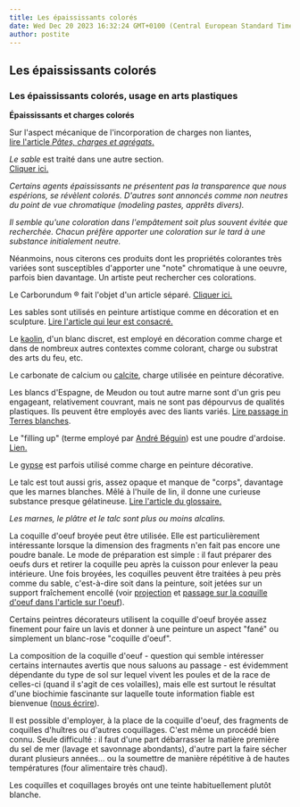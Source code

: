 ```yaml
---
title: Les épaississants colorés
date: Wed Dec 20 2023 16:32:24 GMT+0100 (Central European Standard Time)
author: postite
---
```


## Les épaississants colorés
### Les épaississants colorés, usage en arts plastiques
 **Épaississants et charges colorés**

Sur l'aspect mécanique de l'incorporation de charges non liantes,  
[lire l'article _Pâtes, charges et agrégats_.](pateschargesagreg.html)

_Le sable_ est traité dans une autre section.  
[Cliquer ici.](sable.html)

_Certains agents épaississants ne présentent pas la transparence que nous espérions, se révèlent colorés. D'autres sont annoncés comme non neutres du point de vue chromatique (modeling pastes, apprêts divers)._

_Il semble qu'une coloration dans l'empâtement soit plus souvent évitée que recherchée. Chacun préfère apporter une coloration sur le tard à une substance initialement neutre._

Néanmoins, nous citerons ces produits dont les propriétés colorantes très variées sont susceptibles d'apporter une "note" chromatique à une oeuvre, parfois bien davantage. Un artiste peut rechercher ces colorations.

Le Carborundum ® fait l'objet d'un article séparé. [Cliquer ici.](carborundum.html)

Les sables sont utilisés en peinture artistique comme en décoration et en sculpture. [Lire l'article qui leur est consacré.](s.html#sable)

Le [kaolin](terresblanches.html#kaolin), d'un blanc discret, est employé en décoration comme charge et dans de nombreux autres contextes comme colorant, charge ou substrat des arts du feu, etc.

Le carbonate de calcium ou [calcite](calcite.html), charge utilisée en peinture décorative.

Les blancs d'Espagne, de Meudon ou tout autre marne sont d'un gris peu engageant, relativement couvrant, mais ne sont pas dépourvus de qualités plastiques. Ils peuvent être employés avec des liants variés. [Lire passage in Terres blanches](terresblanches.html#marneepaississanteethuiledelin).

Le "filling up" (terme employé par [André Béguin](livres.html#beguin)) est une poudre d'ardoise. [Lien.](ardoise.html#fillingup)

Le [gypse](gypse.html) est parfois utilisé comme charge en peinture décorative.

Le talc est tout aussi gris, assez opaque et manque de "corps", davantage que les marnes blanches. Mêlé à l'huile de lin, il donne une curieuse substance presque gélatineuse. [Lire l'article du glossaire.](talc.html)

_Les marnes, le plâtre et le talc sont plus ou moins alcalins._

La coquille d'oeuf broyée peut être utilisée. Elle est particulièrement intéressante lorsque la dimension des fragments n'en fait pas encore une poudre banale. Le mode de préparation est simple : il faut préparer des oeufs durs et retirer la coquille peu après la cuisson pour enlever la peau intérieure. Une fois broyées, les coquilles peuvent être traitées à peu près comme du sable, c'est-à-dire soit dans la peinture, soit jetées sur un support fraîchement encollé (voir [projection](projection.html) et [passage sur la coquille d'oeuf dans l'article sur l'oeuf](oeuf.html#lacoquilledoeuf)).

Certains peintres décorateurs utilisent la coquille d'oeuf broyée assez finement pour faire un lavis et donner à une peinture un aspect "fané" ou simplement un blanc-rose "coquille d'oeuf".

La composition de la coquille d'oeuf - question qui semble intéresser certains internautes avertis que nous saluons au passage - est évidemment dépendante du type de sol sur lequel vivent les poules et de la race de celles-ci (quand il s'agit de ces volailles), mais elle est surtout le résultat d'une biochimie fascinante sur laquelle toute information fiable est bienvenue ([nous écrire](ecrire.html)).

Il est possible d'employer, à la place de la coquille d'oeuf, des fragments de coquilles d'huîtres ou d'autres coquillages. C'est même un procédé bien connu. Seule difficulté : il faut d'une part débarrasser la matière première du sel de mer (lavage et savonnage abondants), d'autre part la faire sécher durant plusieurs années... ou la soumettre de manière répétitive à de hautes températures (four alimentaire très chaud).

Les coquilles et coquillages broyés ont une teinte habituellement plutôt blanche.


